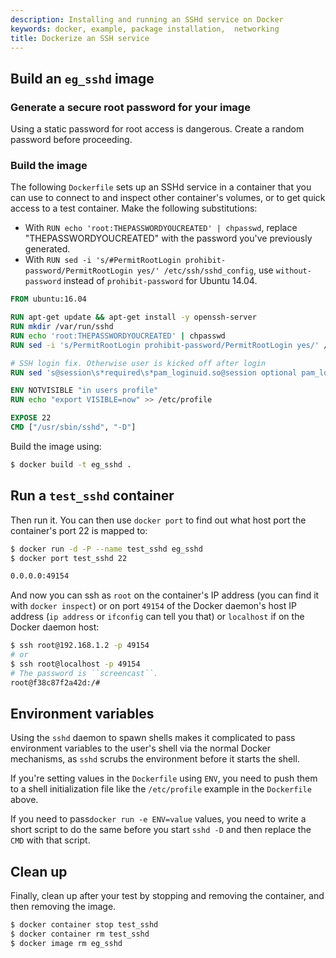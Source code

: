 ```yaml
---
description: Installing and running an SSHd service on Docker
keywords: docker, example, package installation,  networking
title: Dockerize an SSH service
---
```


## Build an `eg_sshd` image

### Generate a secure root password for your image

Using a static password for root access is dangerous. Create a random password before proceeding.

### Build the image

The following `Dockerfile` sets up an SSHd service in a container that you
can use to connect to and inspect other container's volumes, or to get
quick access to a test container. Make the following substitutions:

- With `RUN echo 'root:THEPASSWORDYOUCREATED' | chpasswd`, replace "THEPASSWORDYOUCREATED" with the password you've previously generated.
- With `RUN sed -i 's/#PermitRootLogin prohibit-password/PermitRootLogin yes/' /etc/ssh/sshd_config`, use `without-password` instead of `prohibit-password` for Ubuntu 14.04.

```Dockerfile
FROM ubuntu:16.04

RUN apt-get update && apt-get install -y openssh-server
RUN mkdir /var/run/sshd
RUN echo 'root:THEPASSWORDYOUCREATED' | chpasswd
RUN sed -i 's/PermitRootLogin prohibit-password/PermitRootLogin yes/' /etc/ssh/sshd_config

# SSH login fix. Otherwise user is kicked off after login
RUN sed 's@session\s*required\s*pam_loginuid.so@session optional pam_loginuid.so@g' -i /etc/pam.d/sshd

ENV NOTVISIBLE "in users profile"
RUN echo "export VISIBLE=now" >> /etc/profile

EXPOSE 22
CMD ["/usr/sbin/sshd", "-D"]
```


Build the image using:

```bash
$ docker build -t eg_sshd .
```
## Run a `test_sshd` container

Then run it. You can then use `docker port` to find out what host port
the container's port 22 is mapped to:

```bash
$ docker run -d -P --name test_sshd eg_sshd
$ docker port test_sshd 22

0.0.0.0:49154
```

And now you can ssh as `root` on the container's IP address (you can find it
with `docker inspect`) or on port `49154` of the Docker daemon's host IP address
(`ip address` or `ifconfig` can tell you that) or `localhost` if on the
Docker daemon host:

```bash
$ ssh root@192.168.1.2 -p 49154
# or
$ ssh root@localhost -p 49154
# The password is ``screencast``.
root@f38c87f2a42d:/#
```

## Environment variables

Using the `sshd` daemon to spawn shells makes it complicated to pass environment
variables to the user's shell via the normal Docker mechanisms, as `sshd` scrubs
the environment before it starts the shell.

If you're setting values in the `Dockerfile` using `ENV`, you need to push them
to a shell initialization file like the `/etc/profile` example in the `Dockerfile`
above.

If you need to pass`docker run -e ENV=value` values, you need to write a
short script to do the same before you start `sshd -D` and then replace the
`CMD` with that script.

## Clean up

Finally, clean up after your test by stopping and removing the
container, and then removing the image.

```bash
$ docker container stop test_sshd
$ docker container rm test_sshd
$ docker image rm eg_sshd
```
